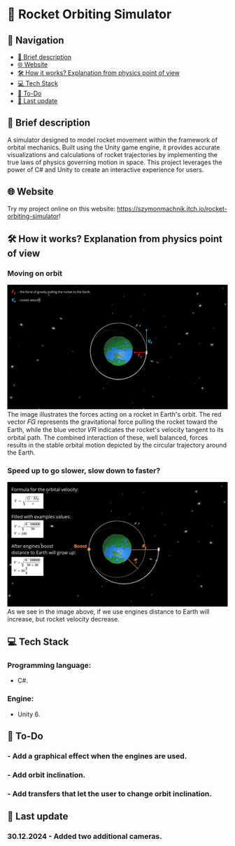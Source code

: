 # 🚀 Rocket Orbiting Simulator

## 🧭 Navigation
* [📃 Brief description](#-brief-description)
* [🌐 Website](#-website)
* [🛠️ How it works? Explanation from physics point of view](#%EF%B8%8F-how-it-works-explanation-from-physics-point-of-view)
* [💻 Tech Stack](#-tech-stack)
* [📒 To-Do](#-to-do)
* [📘 Last update](#-last-update)

## 📃 Brief description
A simulator designed to model rocket movement within the framework of orbital mechanics. Built using the Unity game engine, it provides accurate visualizations and calculations of rocket trajectories by implementing the true laws of physics governing motion in space. This project leverages the power of C# and Unity to create an interactive experience for users.

## 🌐 Website
Try my project online on this website: https://szymonmachnik.itch.io/rocket-orbiting-simulator!

## 🛠️ How it works? Explanation from physics point of view
### Moving on orbit
![Velocity and gravity explanation](ReadmeImg/VelocityAndGravityExplanation.png)
The image illustrates the forces acting on a rocket in Earth's orbit. The red vector 𝐹𝐺 represents the gravitational force pulling the rocket toward the Earth, while the blue vector 𝑉𝑅 indicates the rocket's velocity tangent to its orbital path. The combined interaction of these, well balanced, forces results in the stable orbital motion depicted by the circular trajectory around the Earth.

### Speed up to go slower, slow down to faster?
![Transfers explanations](ReadmeImg/TransfersExplanationsn.png)
As we see in the image above, if we use engines distance to Earth will increase, but rocket velocity decrease.

## 💻 Tech Stack
### Programming language:
  - C#.
### Engine:
  - Unity 6.

## 📒 To-Do
### - Add a graphical effect when the engines are used.
### - Add orbit inclination.
### - Add transfers that let the user to change orbit inclination.

## 📘 Last update
### 30.12.2024 - Added two additional cameras.
